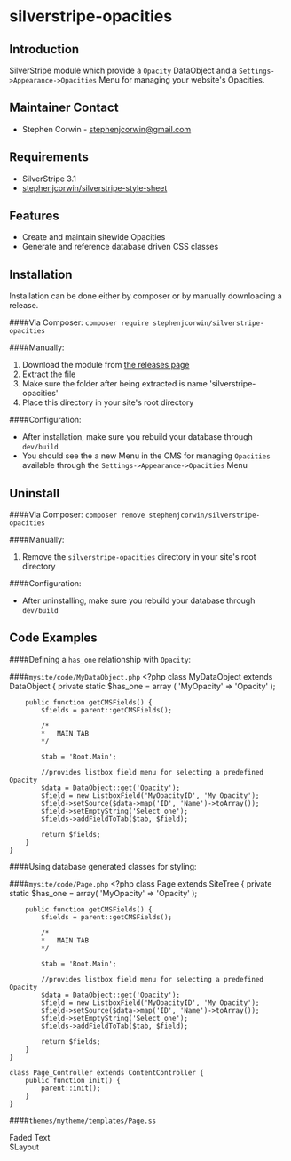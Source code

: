silverstripe-opacities
=======================================

Introduction
---------------------------------------
SilverStripe module which provide a `Opacity` DataObject and a `Settings->Appearance->Opacities` Menu for managing your website's Opacities.

Maintainer Contact
---------------------------------------
-   Stephen Corwin - <stephenjcorwin@gmail.com>
   
Requirements
---------------------------------------
-   SilverStripe 3.1
-   [stephenjcorwin/silverstripe-style-sheet](https://github.com/stephenjcorwin/silverstripe-style-sheet)

Features
---------------------------------------
-   Create and maintain sitewide Opacities
-   Generate and reference database driven CSS classes

Installation
---------------------------------------
Installation can be done either by composer or by manually downloading a release.

####Via Composer:
`composer require stephenjcorwin/silverstripe-opacities`

####Manually:
1.   Download the module from [the releases page](https://github.com/stephenjcorwin/silverstripe-opacities/releases)
2.   Extract the file
3.   Make sure the folder after being extracted is name 'silverstripe-opacities'
4.   Place this directory in your site's root directory

####Configuration:
-   After installation, make sure you rebuild your database through `dev/build`
-	You should see the a new Menu in the CMS for managing `Opacities` available through the `Settings->Appearance->Opacities` Menu

Uninstall
---------------------------------------
####Via Composer:
`composer remove stephenjcorwin/silverstripe-opacities`

####Manually:
1.   Remove the `silverstripe-opacities` directory in your site's root directory

####Configuration:
-   After uninstalling, make sure you rebuild your database through `dev/build`

Code Examples
---------------------------------------
####Defining a `has_one` relationship with `Opacity`:

####`mysite/code/MyDataObject.php`
    <?php
    class MyDataObject extends DataObject {
        private static $has_one = array (
            'MyOpacity' => 'Opacity'
        );
    
        public function getCMSFields() {
            $fields = parent::getCMSFields();
    
            /*
            *   MAIN TAB
            */
    
            $tab = 'Root.Main';
            
            //provides listbox field menu for selecting a predefined Opacity
            $data = DataObject::get('Opacity');
            $field = new ListboxField('MyOpacityID', 'My Opacity');
    	    $field->setSource($data->map('ID', 'Name')->toArray());
    	    $field->setEmptyString('Select one');
    	    $fields->addFieldToTab($tab, $field);
    
            return $fields;
    	}
    }

####Using database generated classes for styling:

####`mysite/code/Page.php`
    <?php
    class Page extends SiteTree {
    	private static $has_one = array(
    		'MyOpacity' => 'Opacity'
		);

		public function getCMSFields() {
            $fields = parent::getCMSFields();
    
            /*
            *   MAIN TAB
            */
    
            $tab = 'Root.Main';
            
            //provides listbox field menu for selecting a predefined Opacity
            $data = DataObject::get('Opacity');
            $field = new ListboxField('MyOpacityID', 'My Opacity');
    	    $field->setSource($data->map('ID', 'Name')->toArray());
    	    $field->setEmptyString('Select one');
    	    $fields->addFieldToTab($tab, $field);
    
            return $fields;
    	}
    }

    class Page_Controller extends ContentController {
    	public function init() {
			parent::init();
		}
    }

####`themes/mytheme/templates/Page.ss`
    <!DOCTYPE html>
	<html>
		<body>
			<div
				class="
					<% if $MyOpacity %>$MyOpacity.CSSClass<% end_if %>
				"
			>
				Faded Text
			</div>
			$Layout
		</body>
	</html>